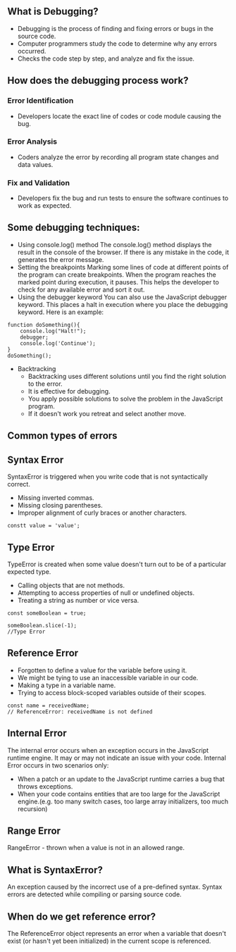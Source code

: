 ## What is Debugging?
* Debugging is the process of finding and fixing errors or bugs in the source code.
* Computer programmers study the code to determine why any errors occurred.
* Checks the code step by step, and analyze and fix the issue.

## How does the debugging process work?
### Error Identification
* Developers locate the exact line of codes or code module causing the bug.
### Error Analysis
* Coders analyze the error by recording all program state changes and data values.
### Fix and Validation
* Developers fix the bug and run tests to ensure the software continues to work as expected.

## Some debugging techniques:
* Using console.log() method
The console.log() method displays the result in the console of the browser. If there is any mistake in the code, it generates the error message.
* Setting the breakpoints
Marking some lines of code at different points of the program can create breakpoints. When the program reaches the marked point during execution, it pauses. This helps the developer to check for any available error and sort it out.
* Using the debugger keyword
You can also use the JavaScript debugger keyword. This places a halt in execution where you place the debugging keyword. Here is an example:
```
function doSomething(){
    console.log("Halt!");
    debugger;
    console.log('Continue');
}
doSomething();
```
* Backtracking
    * Backtracking uses different solutions until you find the right solution to the error.
    * It is effective for debugging.
    * You apply possible solutions to solve the problem in the JavaScript program.
    * If it doesn't work you retreat and select another move.

## Common types of errors

## Syntax Error
SyntaxError is triggered when you write code that is not syntactically correct.
* Missing inverted commas.
* Missing closing parentheses.
* Improper alignment of curly braces or another characters.
```
constt value = 'value';
```

## Type Error
TypeError is created when some value doesn't turn out to be of a particular expected type.
* Calling objects that are not methods.
* Attempting to access properties of null or undefined objects.
* Treating a string as number or vice versa.
```
const someBoolean = true;

someBoolean.slice(-1);
//Type Error
```

## Reference Error
* Forgotten to define a value for the variable before using it.
* We might be tying to use an inaccessible variable in our code.
* Making a type in a variable name.
* Trying to access block-scoped variables outside of their scopes.
```
const name = receivedName;
// ReferenceError: receivedName is not defined
```

## Internal Error
The internal error occurs when an exception occurs in the JavaScript runtime engine. It may or may not indicate an issue with your code.
Internal Error occurs in two scenarios only:
* When a patch or an update to the JavaScript runtime carries a bug that throws exceptions.
* When your code contains entities that are too large for the JavaScript engine.(e.g. too many switch cases, too large array initializers, too much recursion)

## Range Error
RangeError - thrown when a value is not in an allowed range.

## What is SyntaxError?
An exception caused by the incorrect use of a pre-defined syntax. Syntax errors are detected while compiling or parsing source code.

## When do we get reference error?
The ReferenceError object represents an error when a variable that doesn't exist (or hasn't yet been initialized) in the current scope is referenced.